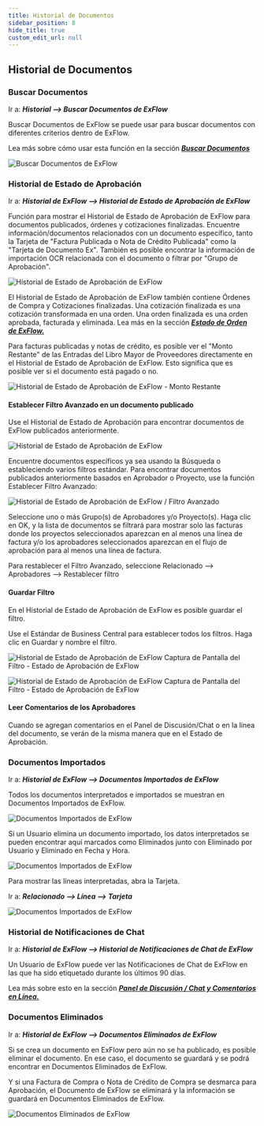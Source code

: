 ```yaml
---
title: Historial de Documentos
sidebar_position: 8
hide_title: true
custom_edit_url: null
---
```

## Historial de Documentos

### Buscar Documentos

Ir a: ***Historial \--\> Buscar Documentos de ExFlow***

Buscar Documentos de ExFlow se puede usar para buscar documentos con diferentes criterios dentro de ExFlow.

Lea más sobre cómo usar esta función en la sección [***Buscar Documentos***](https://docs.signupsoftware.com/business-central/docs/user-manual/business-functionality/search-documents#search-documents)

![Buscar Documentos de ExFlow](@site/static/img/media/image312.png)

### Historial de Estado de Aprobación

Ir a: ***Historial de ExFlow \--\> Historial de Estado de Aprobación de ExFlow***

Función para mostrar el Historial de Estado de Aprobación de ExFlow para documentos publicados, órdenes y cotizaciones finalizadas. Encuentre información/documentos relacionados con un documento específico, tanto la Tarjeta de "Factura Publicada o Nota de Crédito Publicada" como la "Tarjeta de Documento Ex". También es posible encontrar la información de importación OCR relacionada con el documento o filtrar por "Grupo de Aprobación".

![Historial de Estado de Aprobación de ExFlow](@site/static/img/media/image314.png)

El Historial de Estado de Aprobación de ExFlow también contiene Órdenes de Compra y Cotizaciones finalizadas. Una cotización finalizada es una cotización transformada en una orden. Una orden finalizada es una orden aprobada, facturada y eliminada. Lea más en la sección [***Estado de Orden de ExFlow.***](https://docs.signupsoftware.com/business-central/docs/user-manual/approval-workflow/exflow-order-status#exflow-order-status-1)

Para facturas publicadas y notas de crédito, es posible ver el "Monto Restante" de las Entradas del Libro Mayor de Proveedores directamente en el Historial de Estado de Aprobación de ExFlow. Esto significa que es posible ver si el documento está pagado o no.

![Historial de Estado de Aprobación de ExFlow - Monto Restante](@site/static/img/media/image313.png)

#### Establecer Filtro Avanzado en un documento publicado

Use el Historial de Estado de Aprobación para encontrar documentos de ExFlow publicados anteriormente.

![Historial de Estado de Aprobación de ExFlow](@site/static/img/media/image315.png)

Encuentre documentos específicos ya sea usando la Búsqueda o estableciendo varios filtros estándar. Para encontrar documentos publicados anteriormente basados en Aprobador o Proyecto, use la función Establecer Filtro Avanzado:

![Historial de Estado de Aprobación de ExFlow / Filtro Avanzado](@site/static/img/media/image316.png)

Seleccione uno o más Grupo(s) de Aprobadores y/o Proyecto(s). Haga clic en OK, y la lista de documentos se filtrará para mostrar solo las facturas donde los proyectos seleccionados aparezcan en al menos una línea de factura y/o los aprobadores seleccionados aparezcan en el flujo de aprobación para al menos una línea de factura.

Para restablecer el Filtro Avanzado, seleccione Relacionado \--\> Aprobadores \--\> Restablecer filtro

#### Guardar Filtro

En el Historial de Estado de Aprobación de ExFlow es posible guardar el filtro.

Use el Estándar de Business Central para establecer todos los filtros. Haga clic en Guardar y nombre el filtro.

![Historial de Estado de Aprobación de ExFlow Captura de Pantalla del Filtro - Estado de Aprobación de ExFlow](@site/static/img/media/image317.png)

![Historial de Estado de Aprobación de ExFlow Captura de Pantalla del Filtro - Estado de Aprobación de ExFlow](@site/static/img/media/image318.png)

#### Leer Comentarios de los Aprobadores

Cuando se agregan comentarios en el Panel de Discusión/Chat o en la línea del documento, se verán de la misma manera que en el Estado de Aprobación.

### Documentos Importados

Ir a: ***Historial de ExFlow \--\> Documentos Importados de ExFlow***

Todos los documentos interpretados e importados se muestran en Documentos Importados de ExFlow.

![Documentos Importados de ExFlow](@site/static/img/media/image319.png)

Si un Usuario elimina un documento importado, los datos interpretados se pueden encontrar aquí marcados como Eliminados junto con Eliminado por Usuario y Eliminado en Fecha y Hora.

![Documentos Importados de ExFlow](@site/static/img/media/image320.png)

Para mostrar las líneas interpretadas, abra la Tarjeta.

Ir a: ***Relacionado \--\> Línea \--\> Tarjeta***

![Documentos Importados de ExFlow](@site/static/img/media/image321.png)

### Historial de Notificaciones de Chat

Ir a: ***Historial de ExFlow \--\> Historial de Notificaciones de Chat de ExFlow***

Un Usuario de ExFlow puede ver las Notificaciones de Chat de ExFlow en las que ha sido etiquetado durante los últimos 90 días.

Lea más sobre esto en la sección [***Panel de Discusión / Chat y Comentarios en Línea.***](https://docs.signupsoftware.com/business-central/docs/user-manual/approval-workflow/notifications-in-business-central#discussion-panel--chat-and-line-comments)

### Documentos Eliminados

Ir a: ***Historial de ExFlow \--\> Documentos Eliminados de ExFlow***

Si se crea un documento en ExFlow pero aún no se ha publicado, es posible eliminar el documento. En ese caso, el documento se guardará y se podrá encontrar en Documentos Eliminados de ExFlow.

Y si una Factura de Compra o Nota de Crédito de Compra se desmarca para Aprobación, el Documento de ExFlow se eliminará y la información se guardará en Documentos Eliminados de ExFlow.

![Documentos Eliminados de ExFlow](@site/static/img/media/image322.png)